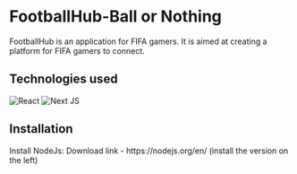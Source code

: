 # FootballHub-Ball or Nothing

FootballHub is an application for FIFA gamers. It is aimed at creating a platform for FIFA gamers to connect.


<h2>Technologies used</h2>

![React](https://img.shields.io/badge/react-%2320232a.svg?style=for-the-badge&logo=react&logoColor=%2361DAFB)
![Next JS](https://img.shields.io/badge/Next-black?style=for-the-badge&logo=next.js&logoColor=white)

<h2> Installation </h2>
Install NodeJs: 
Download link - https://nodejs.org/en/ (install the version on the left)


 


